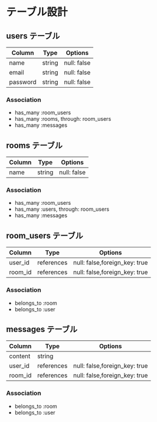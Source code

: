 # テーブル設計

## users テーブル

| Column   | Type   | Options     |
| -------- | ------ | ----------- |
| name     | string | null: false |
| email    | string | null: false |
| password | string | null: false |

### Association
- has_many :room_users
- has_many :rooms, through: room_users
- has_many :messages

## rooms テーブル

| Column | Type   | Options     |
| ------ | ------ | ----------- |
| name  | string | null: false |

### Association
- has_many :room_users
- has_many :users, through: room_users
- has_many :messages

## room_users テーブル

| Column  | Type    | Options                        |
| ------- | ------- | ------------------------------ |
| user_id | references | null: false,foreign_key: true |
| room_id | references | null: false,foreign_key: true |

### Association

- belongs_to :room
- belongs_to :user

## messages テーブル

| Column  | Type    | Options
| ------- | ------- | ------------------------------ |
| content    | string  |
| user_id | references | null: false,foreign_key: true |
| room_id | references | null: false,foreign_key: true |

### Association

- belongs_to :room
- belongs_to :user